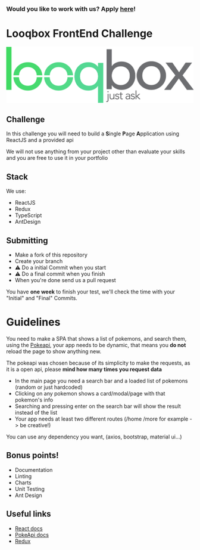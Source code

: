 ### Would you like to work with us? Apply [here](https://looqbox.gupy.io/)!

# Looqbox FrontEnd Challenge
![Looqbox](logo.png)

## Challenge
In this challenge you will need to build a **S**ingle **P**age **A**pplication using ReactJS and a provided api

We will not use anything from your project other than evaluate your skills and you are free to use it in your portfolio

## Stack
We use:
- ReactJS
- Redux
- TypeScript
- AntDesign

## Submitting
- Make a fork of this repository
- Create your branch
- ⚠️ Do a initial Commit when you start
- ⚠️ Do a final commit when you finish
- When you're done send us a pull request

You have **one week** to finish your test, we'll check the time with your "Initial" and "Final" Commits.

# Guidelines
You need to make a SPA that shows a list of pokemons, and search them, using the [Pokeapi](https://pokeapi.co/), your app needs to be dynamic, that means you **do not** reload the page to show anything new.

The pokeapi was chosen because of its simplicity to make the requests, as it is a open api, please **mind how many times you request data**

- In the main page you need a search bar and a loaded list of pokemons (random or just hardcoded)
- Clicking on any pokemon shows a card/modal/page with that pokemon's info
- Searching and pressing enter on the search bar will show the result instead of the list
- Your app needs at least two different routes (/home /more for example -> be creative!)

You can use any dependency you want, (axios, bootstrap, material ui...)

## Bonus points!
- Documentation
- Linting
- Charts
- Unit Testing
- Ant Design

## Useful links
- [React docs](https://reactjs.org/docs/getting-started.html)
- [PokeApi docs](https://pokeapi.co/docs/v2.html)
- [Redux](https://redux.js.org/)
